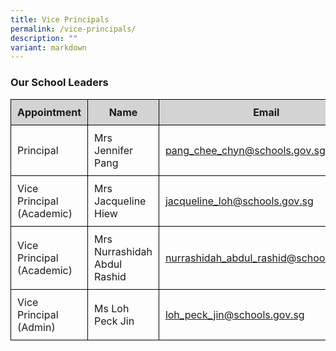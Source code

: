 ```yaml
---
title: Vice Principals
permalink: /vice-principals/
description: ""
variant: markdown
---
```

<h3>Our School Leaders</h3>

<table style="width: 100%; border-collapse: collapse;">
  <thead>
    <tr style="background-color: lightgrey;">
      <th style="border: 1px solid black; padding: 10px;">Appointment</th>
      <th style="border: 1px solid black; padding: 10px;">Name</th>
      <th style="border: 1px solid black; padding: 10px;">Email</th>
    </tr>
  </thead>
  <tbody>
		    <tr>
      <td style="border: 1px solid black; padding: 10px;">Principal</td>
      <td style="border: 1px solid black; padding: 10px;">Mrs Jennifer Pang</td>
      <td style="border: 1px solid black; padding: 10px;"><a href="mailto:pang_chee_chyn@schools.gov.sg">pang_chee_chyn@schools.gov.sg</a></td>
    </tr>
    <tr>
      <td style="border: 1px solid black; padding: 10px;">Vice Principal (Academic)</td>
      <td style="border: 1px solid black; padding: 10px;">Mrs Jacqueline Hiew</td>
      <td style="border: 1px solid black; padding: 10px;"><a href="mailto:jacqueline_loh@schools.gov.sg">jacqueline_loh@schools.gov.sg</a></td>
    </tr>
    <tr>
      <td style="border: 1px solid black; padding: 10px;">Vice Principal (Academic)</td>
      <td style="border: 1px solid black; padding: 10px;">Mrs Nurrashidah Abdul Rashid</td>
      <td style="border: 1px solid black; padding: 10px;"><a href="mailto:Nurrashidah_Abdul_Rashid@schools.gov.sg">nurrashidah_abdul_rashid@schools.gov.sg</a></td>
    </tr>
    <tr>
      <td style="border: 1px solid black; padding: 10px;">Vice Principal (Admin)</td>
      <td style="border: 1px solid black; padding: 10px;">Ms Loh Peck Jin</td>
      <td style="border: 1px solid black; padding: 10px;"><a href="mailto:loh_peck_jin@schools.gov.sg">loh_peck_jin@schools.gov.sg</a></td>
    </tr>
  </tbody>
</table>